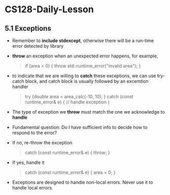# CS128-Daily-Lesson

## 5.1 Exceptions

- Remember to **include stdexcept**, otherwise there will be a run-time error detected by library
- **throw** an exception when an unexpected error happens, for example,
  > if (area < 0) { throw std::runtime_error("invalid area"); }
- to indicate that we are willing to **catch** these exceptions, we can use try-catch block, and catch block is usually followed by an excemtion handler 
  > try {double area = area_calc(-10, 10); }
  > catch (const runtime_error& e) { // handle exception }
- The type of exception we **throw** must match the one we acknowledge to **handle**
- Fundamental question: Do I have sufficient info to decide how to respond to the error? 

- If no, re-throw the exception 
  > catch (const runtime_error& e) { throw; }
- If yes, handle it
  > catch (const runtime_error& e) { area = 0; }
  
- Exceptions are designed to handle non-local errors. Never use it to handle local errors. 



  

